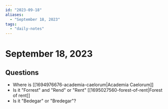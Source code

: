 ```yaml
---
id: "2023-09-18"
aliases:
  - "September 18, 2023"
tags:
  - "daily-notes"
---
```


# September 18, 2023

## Questions

- Where is [[1694976676-academia-caelorum|Academia Caelorum]]
- Is it "Forrest" and "Rend" or "Rent" [[1695027560-forest-of-rent|Forest of rent]]  
- Is it "Bedegar" or "Bredegar"?
